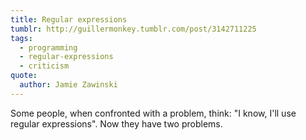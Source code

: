 ```yaml
---
title: Regular expressions
tumblr: http://guillermonkey.tumblr.com/post/3142711225
tags:
  - programming
  - regular-expressions
  - criticism
quote:
  author: Jamie Zawinski
---
```


Some people, when confronted with a problem, think: "I know, I'll use regular expressions". Now they have two problems.
